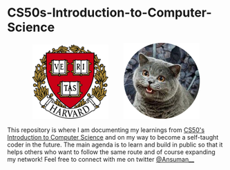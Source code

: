 # CS50s-Introduction-to-Computer-Science

<p align="center">
  <img alt="Harvard" src="Harvard.png" width="35%" height="35%">
&nbsp; &nbsp; &nbsp; &nbsp;
  <img alt="CS50" src="CS50.png" width="35%" height="35%">
</p>

This repository is where I am documenting my learnings from [CS50's Introduction to Computer Science](https://cs50.harvard.edu/x/2022/) and on my way to become a self-taught coder in the future. The main agenda is to learn and build in public so that it helps others who want to follow the same route and of course expanding my network! Feel free to connect with me on twitter [@Ansuman__](https://twitter.com/Ansuman__)